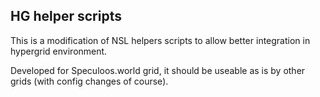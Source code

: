 HG helper scripts
-----------------

This is a modification of NSL helpers scripts to allow better integration in
hypergrid environment.

Developed for Speculoos.world grid, it should be useable as is by other grids
(with config changes of course).
